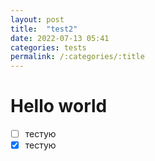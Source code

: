 ```yaml
---
layout: post
title:  "test2"
date: 2022-07-13 05:41 
categories: tests
permalink: /:categories/:title
---
```

# Hello world

- [ ] тестую
- [x] тестую